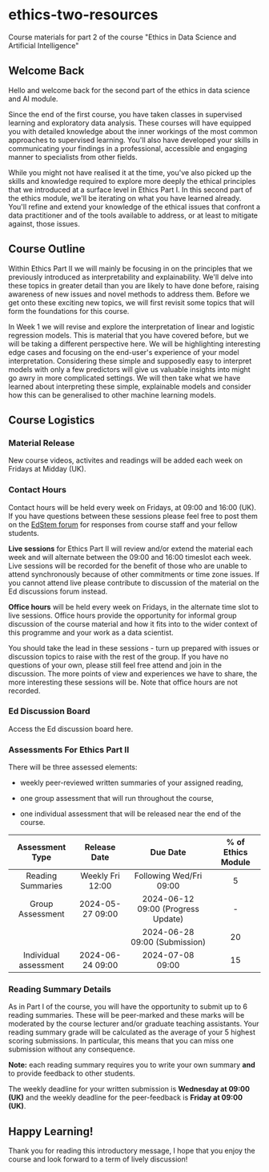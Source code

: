# ethics-two-resources

Course materials for part 2 of the course "Ethics in Data Science and Artificial Intelligence"  


## Welcome Back 

Hello and welcome back for the second part of the ethics in data science and AI module. 

Since the end of the first course, you have taken classes in supervised learning and exploratory data analysis. These courses will have equipped you with detailed knowledge about the inner workings of the most common approaches to supervised learning. You'll also have developed your skills in communicating your findings in a professional, accessible and engaging manner to specialists from other fields. 

While you might not have realised it at the time, you've also picked up the skills and knowledge required to explore more deeply the ethical principles that we introduced at a surface level in Ethics Part I. In this second part of the ethics module, we'll be iterating on what you have learned already. You'll refine and extend your knowledge of the ethical issues that confront a data practitioner and of the tools available to address, or at least to mitigate against, those issues.

## Course Outline

Within Ethics Part II we will mainly be focusing in on the principles that we previously introduced as interpretability and explainability. We'll delve into these topics in greater detail than you are likely to have done before, raising awareness of new issues and novel methods to address them. Before we get onto these exciting new topics, we will first revisit some topics that will form the foundations for this course.

In Week 1 we will revise and explore the interpretation of linear and logistic regression models. This is material that you have covered before, but we will be taking a different perspective here. We will be highlighting interesting edge cases and focusing on the end-user's experience of your model interpretation. Considering these simple and supposedly easy to interpret models with only a few predictors will give us valuable insights into might go awry in more complicated settings. We will then take what we have learned about interpreting these simple, explainable models and consider how this can be generalised to other machine learning models.

## Course Logistics

### Material Release 

New course videos, activites and readings will be added each week on Fridays at Midday (UK). 

### Contact Hours

Contact hours will be held every week on Fridays, at 09:00 and 16:00 (UK). If you have questions between these sessions please feel free to post them on the [EdStem forum]() for responses from course staff and your fellow students.

**Live sessions** for Ethics Part II will review and/or extend the material each week and will alternate between the 09:00 and 16:00 timeslot each week. Live sessions will be recorded for the benefit of those who are unable to attend synchronously because of other commitments or time zone issues. If you cannot attend live please contribute to discussion of the material on the Ed discussions forum instead.

**Office hours** will be held every week on Fridays, in the alternate time slot to live sessions. Office hours provide the opportunity for informal group discussion of the course material and how it fits into to the wider context of this programme and your work as a data scientist. 

You should take the lead in these sessions - turn up prepared with issues or discussion topics to raise with the rest of the group. If you have no questions of your own, please still feel free attend and join in the discussion. The more points of view and experiences we have to share, the more interesting these sessions will be. Note that office hours are not recorded. 

### Ed Discussion Board

Access the Ed discussion board here. 

### Assessments For Ethics Part II 

There will be three assessed elements:

- weekly peer-reviewed written summaries of your assigned reading,

- one group assessment that will run throughout the course,

- one individual assessment that will be released near the end of the course.


|     Assessment Type    |    Release Date   |      Due Date                      |   % of Ethics Module  |
|:----------------------:|:-----------------:|:----------------------------------:|:---------------------:|
|  Reading Summaries     |  Weekly Fri 12:00 |  Following Wed/Fri 09:00           |   5                   |
|  Group Assessment      |  2024-05-27 09:00 |  2024-06-12 09:00 (Progress Update)|   -                   |
|                        |                   |  2024-06-28 09:00 (Submission)     |	  20                  |
|  Individual assessment |  2024-06-24 09:00 |  2024-07-08 09:00                  |   15                  | 


### Reading Summary Details

As in Part I of the course, you will have the opportunity to submit up to 6 reading summaries. These will be peer-marked and these marks will be moderated by the course lecturer and/or graduate teaching assistants. Your reading summary grade will be calculated as the average of your 5 highest scoring submissions. In particular, this means that you can miss one submission without any consequence.

**Note:** each reading summary requires you to write your own summary **and** to provide feedback to other students.

The weekly deadline for your written submission is **Wednesday at 09:00 (UK)** and the weekly deadline for the peer-feedback is **Friday at 09:00 (UK)**. 


## Happy Learning!

Thank you for reading this introductory message, I hope that you enjoy the course and look forward to a term of lively discussion!
